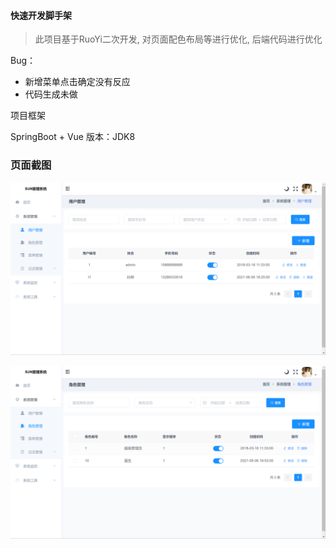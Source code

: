 #### 快速开发脚手架

>  此项目基于RuoYi二次开发, 对页面配色布局等进行优化, 后端代码进行优化


Bug：
- 新增菜单点击确定没有反应
- 代码生成未做


项目框架

SpringBoot + Vue
版本：JDK8



### 页面截图

![](img/img1.png)

![](img/img2.png)